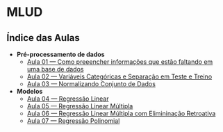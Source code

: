 # MLUD

## Índice das Aulas
  - **Pré-processamento de dados**
    - [Aula 01 — Como preeencher informações que estão faltando em uma base de dados](https://github.com/Crissky/MLUD/tree/main/Aula01)
    - [Aula 02 — Variáveis Categóricas e Separação em Teste e Treino](https://github.com/Crissky/MLUD/tree/main/Aula02)
    - [Aula 03 — Normalizando Conjunto de Dados](https://github.com/Crissky/MLUD/tree/main/Aula03)
  - **Modelos**
    - [Aula 04 — Regressão Linear](https://github.com/Crissky/MLUD/tree/main/Aula04)
    - [Aula 05 — Regressão Linear Múltipla](https://github.com/Crissky/MLUD/tree/main/Aula05)
    - [Aula 06 — Regressão Linear Múltipla com Elimininação Retroativa](https://github.com/Crissky/MLUD/tree/main/Aula06)
    - [Aula 07 — Regressão Polinomial](https://github.com/Crissky/MLUD/tree/main/Aula07)
